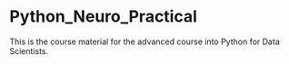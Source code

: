 # Python_Neuro_Practical
This is the course material for the advanced course into Python for Data Scientists.
